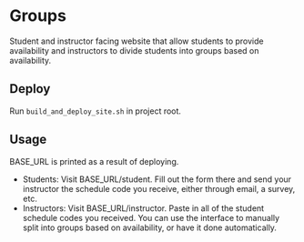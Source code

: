 # Groups
Student and instructor facing website that allow students to provide availability and instructors to divide students into groups based on availability.

## Deploy
Run `build_and_deploy_site.sh` in project root.

## Usage
BASE_URL is printed as a result of deploying.
* Students: Visit BASE_URL/student. Fill out the form there and send your instructor the schedule code you receive, either through email, a survey, etc.
* Instructors: Visit BASE_URL/instructor. Paste in all of the student schedule codes you received. You can use the interface to manually split into groups based on availability, or have it done automatically.
  
